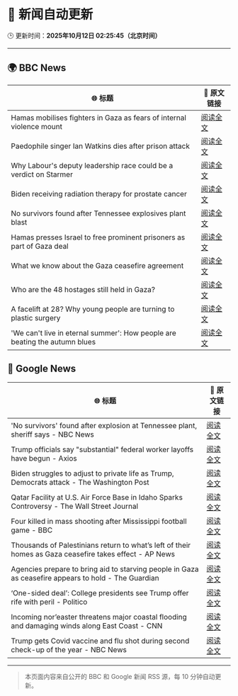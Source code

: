 # 🧠 新闻自动更新

🕒 更新时间：**2025年10月12日 02:25:45（北京时间）**

---

## 🌍 BBC News

| 🌐 标题 | 🔗 原文链接 |
|--------|-------------|
| Hamas mobilises fighters in Gaza as fears of internal violence mount | [阅读全文](https://www.bbc.com/news/articles/ce8482418plo?at_medium=RSS&at_campaign=rss) |
| Paedophile singer Ian Watkins dies after prison attack | [阅读全文](https://www.bbc.com/news/articles/cm2d2me0eljo?at_medium=RSS&at_campaign=rss) |
| Why Labour's deputy leadership race could be a verdict on Starmer | [阅读全文](https://www.bbc.com/news/articles/c4g5nxzzky2o?at_medium=RSS&at_campaign=rss) |
| Biden receiving radiation therapy for prostate cancer | [阅读全文](https://www.bbc.com/news/articles/c1ede670jnyo?at_medium=RSS&at_campaign=rss) |
| No survivors found after Tennessee explosives plant blast | [阅读全文](https://www.bbc.com/news/articles/cx2523997p9o?at_medium=RSS&at_campaign=rss) |
| Hamas presses Israel to free prominent prisoners as part of Gaza deal | [阅读全文](https://www.bbc.com/news/articles/cd727d2ne42o?at_medium=RSS&at_campaign=rss) |
| What we know about the Gaza ceasefire agreement | [阅读全文](https://www.bbc.com/news/articles/cvgqx7ygq41o?at_medium=RSS&at_campaign=rss) |
| Who are the 48 hostages still held in Gaza? | [阅读全文](https://www.bbc.com/news/articles/cpvl9k4mw8no?at_medium=RSS&at_campaign=rss) |
| A facelift at 28? Why young people are turning to plastic surgery | [阅读全文](https://www.bbc.com/news/articles/czxwvr57424o?at_medium=RSS&at_campaign=rss) |
| 'We can't live in eternal summer': How people are beating the autumn blues | [阅读全文](https://www.bbc.com/news/articles/c7492e5x7jzo?at_medium=RSS&at_campaign=rss) |

## 📰 Google News

| 🌐 标题 | 🔗 原文链接 |
|--------|-------------|
| 'No survivors' found after explosion at Tennessee plant, sheriff says - NBC News | [阅读全文](https://news.google.com/rss/articles/CBMihwFBVV95cUxNSG15SjJQQnhWR1NadXZNc3lkX05TeHU2dGZGSVladDZiM0ZZTHg4SzhOalgyVmh2X0hBQTJUbTdOZW1aeUI0cWVRRm9LTFFwenJmLVA3cU9MMzhVcmpzR3FUbmlSMlhobGU2ckpzVEJRQmo2N3o3WHd2Y0pQTHpVME5tTTZwSEXSAVZBVV95cUxOX3JpUHhldkpycnJXSVNKZEczX2x6QXJ1eUZrMDNKTUhJTlFGZFlkeHdDYzFOTGpsdF9tRkhPdmVEWTNKaGRYUlgzdHVwc084UEhKM2hlUQ?oc=5) |
| Trump officials say "substantial" federal worker layoffs have begun - Axios | [阅读全文](https://news.google.com/rss/articles/CBMickFVX3lxTFBrQ2JaWW5VWl84cE9Md0x0dnRYdVVTMXFNWDFfdjh0NW9LSlNxZ0FwOVJQMWxqaEIyN0F4OWJoMHFxWUxXa25HX0hVLUdHZHdiV2hhcngybGhJd2lud1BHX3hhdTExcDhJMHk5emFveGVsZw?oc=5) |
| Biden struggles to adjust to private life as Trump, Democrats attack - The Washington Post | [阅读全文](https://news.google.com/rss/articles/CBMiiwFBVV95cUxONE15TUQzRm91ZTU0MUlNMWs2NEEzM2tSRjlZLVZ1TjF0MzZCOEp3WkNHRUtINVp3a0p0V1BHV3A2Slo4clFPYkZjY2dQZjVmTzZWbmd0YjlyRFp0ekYxTDFjN2tpZjRCT0QwYzJyTlBRNzZKUjBhVzZpNjlsZ2l3SHF3b3pjUGcwXzNV?oc=5) |
| Qatar Facility at U.S. Air Force Base in Idaho Sparks Controversy - The Wall Street Journal | [阅读全文](https://news.google.com/rss/articles/CBMivAFBVV95cUxNQlVNeHRYTl91amJRRXlrb1pMVEN5WWlWR2k5M1FJc295X3ZqblctdkRHdW9hYi1aN3lDSnNSblk5STN4T0dlaVlNVmNxSlZGeFN3YlR5NGpyU2FCYmRHSjYxcHdXN3lheEdpSUxJVUFYYVZzRjhvemlhNFh5ZzZ2NXdLNFlXMVhsaENDUUMyZHNGdnhoaUdZOHYtVWdjQnVFeEY5ODZGcTNSVVNYMzFnaTBEZG9tbElLNzBXYw?oc=5) |
| Four killed in mass shooting after Mississippi football game - BBC | [阅读全文](https://news.google.com/rss/articles/CBMiWkFVX3lxTFBSeE1Tb2pXTEJRblRONHNXV1ZXdVhadWpVMHVxNGYzX29McjZ2aXR1OHVDT1F0eTV0Vmt5ZmhFcERMVV9reDFRRkFxV3EwUHhRRzR4U3ZGR0pDZ9IBX0FVX3lxTE51QUx1bGM0ak9mQmZLdlRDVkJPVXZoZWRQY1h3QzdUUEZPNEJSQjdhbE9WLUxaLWdOcVp2WUZQVzhBdXhkdVlrM2pWaWVpVVN1c2h3amdlS2xMc1NENDRF?oc=5) |
| Thousands of Palestinians return to what’s left of their homes as Gaza ceasefire takes effect - AP News | [阅读全文](https://news.google.com/rss/articles/CBMilAFBVV95cUxNMjR4dlVIekdxRzJvSlY5ZlhsZXcySV80MGhvMkxDUkJlOXJkUkU1MENFM0tQSzB6M3VyWFdsbEV0TGhIQVhFVEcxelRtVHpVc3FVQXM1VkNBWUpRZm1oMkh6ZG9GYkxfR2dNazdjOHNlMUZ0U1F1QzBTNzhtVnF5eU9xOTlWTXlvdTNjWDRoMlNGY2tm?oc=5) |
| Agencies prepare to bring aid to starving people in Gaza as ceasefire appears to hold - The Guardian | [阅读全文](https://news.google.com/rss/articles/CBMiywFBVV95cUxNQl9Icklrc0RScDlhSU1yTlVxcnZSWUV5b3dweGdqNXlwWE9rNGFyRHBCMk5hTTVSYzNrZWJsaFlwLS1URzJWMWluUV96ZkNvRlZwY0dUbjNidjBKWjFZbzVYLUxuQzRWYzRkdkl3QjRHWDVtb3dUTTYyYlJVRF9ERjNQRmdjeUxMaWdvN2lXNDJSSHpudzh6T2w2dDNkUmViSzBYdURjVG9uLWpXZk1zT0o2MXdjcHhockNfQnRHZHlEbVlvbkNOMVkzcw?oc=5) |
| ‘One-sided deal’: College presidents see Trump offer rife with peril - Politico | [阅读全文](https://news.google.com/rss/articles/CBMikgFBVV95cUxQMlczMnJUUmdNVGJVWld3UFZRdUM5RXRsMzZpWkNKUlBldWEyLUJoVlpaZzlUSXQxOFNhUllWUUtxRm9kMlFUUFBDdkpfMkJDbDZhc2J6YXBTdk9mU2N1MzRPSjlrMW81dzFEd0RXRy1QNmYwZGdtdk5VajQzcXdpUVJLM1E2eWJrdmhzRERSaTdWZw?oc=5) |
| Incoming nor’easter threatens major coastal flooding and damaging winds along East Coast - CNN | [阅读全文](https://news.google.com/rss/articles/CBMikgFBVV95cUxQcml4VHNxZ1BhVkJ5cGswS19qckxpbnBCclRIVDNkU1pWUmtzV25CaXlualdPOVlBdVNHdnF6YWRiSVhsTm1Dam9iZTNPY01oc002OWhBSTlURzdqU3dmdlk3MWhMTWViSlI2R08xSVliaHpZOXhvQkZ2ZjduY3h6NEJJRUMwX3FWYkIxYUh2QlBNUQ?oc=5) |
| Trump gets Covid vaccine and flu shot during second check-up of the year - NBC News | [阅读全文](https://news.google.com/rss/articles/CBMitgFBVV95cUxOcnpVZjVILWxfaHJYT0E0NTFDVG9zTjM2d293Rl9YOXBlekFyTXdWRVdlTVZ0bXlUQi1ULVBDaWI4THV6dUlpcXdoTERGZ3hsQmNwZWxzYUxhQzJMYzd0eFAtVFEycl9tdkJ5Ui1jdXcxQTBxeTlMTXAzcXZJd2ZPZ1R6X1lpQXpTRWgxdW1tM3JQMTRMRzBuVC1ndWU0Q3p4cEt6SkFpWFZVVGN0cU1IbzhnMVptQdIBVkFVX3lxTE5UeHdyelB3SWFNQUZmYlNycV9DU0h6dHlOajlZWFA2WHNnMkRMVmlvQjlVbV9LMkR6ZDJoUFpRQlU5UzlOZ0ZHb01Eem1OUjVYejIxX0RR?oc=5) |

---
> 本页面内容来自公开的 BBC 和 Google 新闻 RSS 源，每 10 分钟自动更新。